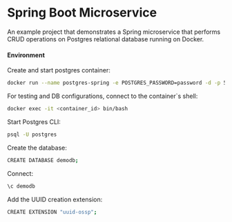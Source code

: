 # Spring Boot Microservice

An example project that demonstrates a Spring microservice that performs CRUD operations on Postgres relational database running on Docker.

#### Environment

Create and start postgres container:

```bash
docker run --name postgres-spring -e POSTGRES_PASSWORD=password -d -p 5432:5432 postgres:alpine
```

For testing and DB configurations, connect to the container`s shell:

```bash
docker exec -it <container_id> bin/bash
```

Start Postgres CLI:

```bash
psql -U postgres
```

Create the database:

```bash
CREATE DATABASE demodb;
```

Connect:

```bash
\c demodb
```

Add the UUID creation extension:

```bash
CREATE EXTENSION "uuid-ossp";
```

